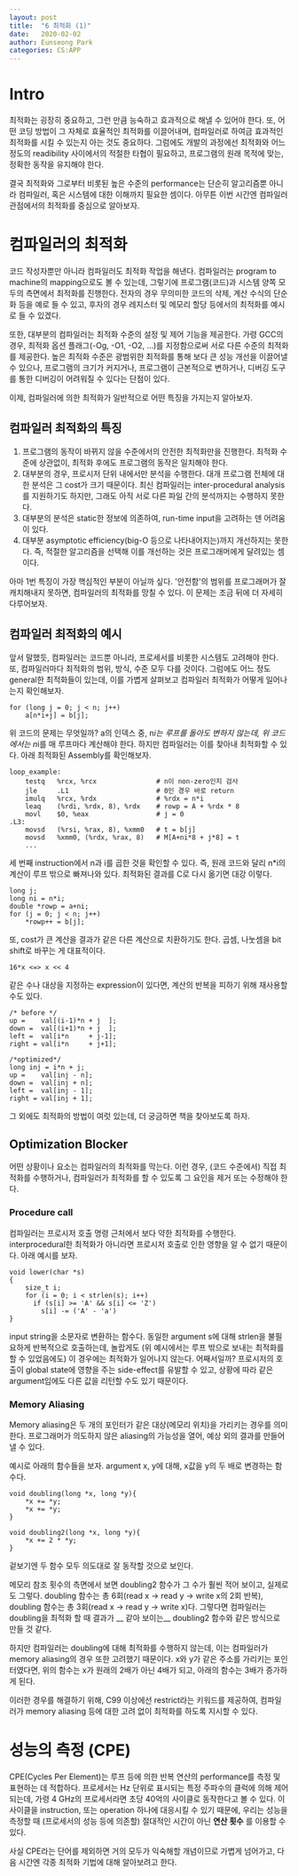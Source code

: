 ```yaml
---
layout: post
title:  "6 최적화 (1)"
date:   2020-02-02
author: Eunseong Park
categories: CS:APP
---
```


# Intro
최적화는 굉장히 중요하고, 그런 만큼 능숙하고 효과적으로 해낼 수 있어야 한다. 또, 어떤 코딩 방법이 그 자체로 효율적인 최적화를 이끌어내며, 컴파일러로 하여금 효과적인 최적화를 시킬 수 있는지 아는 것도 중요하다. 그럼에도 개발의 과정에선 최적화와 어느 정도의 readibility 사이에서의 적절한 타협이 필요하고, 프로그램의 원래 목적에 맞는, 정확한 동작을 유지해야 한다. 

결국 최적화와 그로부터 비롯된 높은 수준의 performance는 단순히 알고리즘뿐 아니라 컴파일러, 혹은 시스템에 대한 이해까지 필요한 셈이다. 아무튼 이번 시간엔 컴파일러 관점에서의 최적화를 중심으로 알아보자.


# 컴파일러의 최적화
코드 작성자뿐만 아니라 컴파일러도 최적화 작업을 해낸다. 컴파일러는 program to machine의 mapping으로도 볼 수 있는데, 그렇기에 프로그램(코드)과 시스템 양쪽 모두의 측면에서 최적화를 진행한다. 전자의 경우 무의미한 코드의 삭제, 계산 수식의 단순화 등을 예로 들 수 있고, 후자의 경우 레지스터 및 메모리 할당 등에서의 최적화를 예시로 들 수 있겠다.

또한, 대부분의 컴파일러는 최적화 수준의 설정 및 제어 기능을 제공한다. 가령 GCC의 경우, 최적화 옵션 플래그(-Og, -O1, -O2, ...)를 지정함으로써 서로 다른 수준의 최적화를 제공한다. 높은 최적화 수준은 광범위한 최적화를 통해 보다 큰 성능 개선을 이끌어낼 수 있으나, 프로그램의 크기가 커지거나, 프로그램이 근본적으로 변하거나, 디버깅 도구를 통한 디버깅이 어려워질 수 있다는 단점이 있다. 

이제, 컴파일러에 의한 최적화가 일반적으로 어떤 특징을 가지는지 알아보자.

## 컴파일러 최적화의 특징

1. 프로그램의 동작이 바뀌지 않을 수준에서의 안전한 최적화만을 진행한다. 최적화 수준에 상관없이, 최적화 후에도 프로그램의 동작은 일치해야 한다.
2. 대부분의 경우, 프로시저 단위 내에서만 분석을 수행한다. 대개 프로그램 전체에 대한 분석은 그 cost가 크기 때문이다. 최신 컴파일러는 inter-procedural analysis를 지원하기도 하지만, 그래도 아직 서로 다른 파일 간의 분석까지는 수행하지 못한다.
3. 대부분의 분석은 static한 정보에 의존하여, run-time input을 고려하는 덴 어려움이 있다.
4. 대부분 asymptotic efficiency(big-O 등으로 나타내어지는)까지 개선하지는 못한다. 즉, 적절한 알고리즘을 선택해 이를 개선하는 것은 프로그래머에게 달려있는 셈이다.

아마 1번 특징이 가장 핵심적인 부분이 아닐까 싶다. '안전함'의 범위를 프로그래머가 잘 캐치해내지 못하면, 컴파일러의 최적화를 망칠 수 있다. 이 문제는 조금 뒤에 더 자세히 다루어보자.

## 컴파일러 최적화의 예시
앞서 말했듯, 컴파일러는 코드뿐 아니라, 프로세서를 비롯한 시스템도 고려해야 한다. 또, 컴파일러마다 최적화의 범위, 방식, 수준 모두 다를 것이다. 그럼에도 어느 정도 general한 최적화들이 있는데, 이를 가볍게 살펴보고 컴파일러 최적화가 어떻게 일어나는지 확인해보자.

    for (long j = 0; j < n; j++)
        a[n*i+j] = b[j];

위 코드의 문제는 무엇일까? a의 인덱스 중, n*i는 루프를 돌아도 변하지 않는데, 위 코드에서는 n*i를 매 루프마다 계산해야 한다. 하지만 컴파일러는 이를 찾아내 최적화할 수 있다. 아래 최적화된 Assembly를 확인해보자.

    loop_example:
        testq   %rcx, %rcx               # n이 non-zero인지 검사
        jle     .L1                      # 0인 경우 바로 return
        imulq   %rcx, %rdx               # %rdx = n*i
        leaq    (%rdi, %rdx, 8), %rdx    # rowp = A + %rdx * 8
        movl    $0, %eax                 # j = 0
    .L3:
        movsd   (%rsi, %rax, 8), %xmm0   # t = b[j]
        movsd   %xmm0, (%rdx, %rax, 8)   # M[A+ni*8 + j*8] = t
        ...

세 번째 instruction에서 n과 i를 곱한 것을 확인할 수 있다. 즉, 원래 코드와 달리 n\*i의 계산이 루프 밖으로 빠져나와 있다. 최적화된 결과를 C로 다시 옮기면 대강 이렇다.

    long j;
    long ni = n*i;
    double *rowp = a+ni;
    for (j = 0; j < n; j++)
        *rowp++ = b[j];

또, cost가 큰 계산을 결과가 같은 다른 계산으로 치환하기도 한다. 곱셈, 나눗셈을 bit shift로 바꾸는 게 대표적이다.

    16*x <=> x << 4
    
같은 수나 대상을 지정하는 expression이 있다면, 계산의 반복을 피하기 위해 재사용할 수도 있다.

    /* before */
    up =    val[(i-1)*n + j  ];
    down =  val[(i+1)*n + j  ];
    left =  val[i*n     + j-1];
    right = val[i*n     + j+1]; 
    
    /*optimized*/
    long inj = i*n + j;
    up =    val[inj - n];
    down =  val[inj + n];
    left =  val[inj - 1];
    right = val[inj + 1];

그 외에도 최적화의 방법이 여럿 있는데, 더 궁금하면 책을 찾아보도록 하자.

## Optimization Blocker
어떤 상황이나 요소는 컴파일러의 최적화를 막는다. 이런 경우, (코드 수준에서) 직접 최적화를 수행하거나, 컴파일러가 최적화를 할 수 있도록 그 요인을 제거 또는 수정해야 한다.

### Procedure call
컴파일러는 프로시저 호출 명령 근처에서 보다 약한 최적화를 수행한다. interprocedural한 최적화가 아니라면 프로시저 호출로 인한 영향을 알 수 없기 때문이다. 아래 예시를 보자.
    
    void lower(char *s)
    {
        size_t i;
        for (i = 0; i < strlen(s); i++)
          if (s[i] >= 'A' && s[i] <= 'Z')
            s[i] -= ('A' - 'a')
    }
    
input string을 소문자로 변환하는 함수다. 동일한 argument s에 대해 strlen을 불필요하게 반복적으로 호출하는데, 놀랍게도 (위 예시에서는 루프 밖으로 보내는 최적화를 할 수 있었음에도) 이 경우에는 최적화가 일어나지 않는다. 어째서일까? 프로시저의 호출이 global state에 영향을 주는 side-effect를 유발할 수 있고, 상황에 따라 같은 argument임에도 다른 값을 리턴할 수도 있기 때문이다. 

### Memory Aliasing
Memory aliasing은 두 개의 포인터가 같은 대상(메모리 위치)을 가리키는 경우를 의미한다. 프로그래머가 의도하지 않은 aliasing의 가능성을 열어, 예상 외의 결과를 만들어낼 수 있다.

예시로 아래의 함수들을 보자. argument x, y에 대해, x값을 y의 두 배로 변경하는 함수다.

    void doubling(long *x, long *y){
        *x += *y;
        *x += *y;
    }

    void doubling2(long *x, long *y){
        *x += 2 * *y;
    }
    
겉보기엔 두 함수 모두 의도대로 잘 동작할 것으로 보인다.

메모리 참조 횟수의 측면에서 보면 doubling2 함수가 그 수가 훨씬 적어 보이고, 실제로도 그렇다. doubling 함수는 총 6회(read x -> read y -> write x의 2회 반복), doubling 함수는 총 3회(read x -> read y -> write x)다. 그렇다면 컴파일러는 doubling을 최적화 할 때 결과가 __ 같아 보이는__ doubling2 함수와 같은 방식으로 만들 것 같다. 

하지만 컴파일러는 doubling에 대해 최적화를 수행하지 않는데, 이는 컴파일러가 memory aliasing의 경우 또한 고려했기 때문이다. x와 y가 같은 주소를 가리키는 포인터였다면, 위의 함수는 x가 원래의 2배가 아닌 4배가 되고, 아래의 함수는 3배가 증가하게 된다. 

이러한 경우를 해결하기 위해, C99 이상에선 restrict라는 키워드를 제공하여, 컴파일러가 memory aliasing 등에 대한 고려 없이 최적화를 하도록 지시할 수 있다. 


# 성능의 측정 (CPE)
CPE(Cycles Per Element)는 루프 등에 의한 반복 연산의 performance를 측정 및 표현하는 데 적합하다. 프로세서는 Hz 단위로 표시되는 특정 주파수의 클럭에 의해 제어되는데, 가령 4 GHz의 프로세서라면 초당 40억의 사이클로 동작한다고 볼 수 있다. 이 사이클을 instruction, 또는 operation 하나에 대응시킬 수 있기 때문에, 우리는 성능을 측정할 때 (프로세서의 성능 등에 의존할) 절대적인 시간이 아닌 __연산 횟수__ 를 이용할 수 있다. 

사실 CPE라는 단어를 제외하면 거의 모두가 익숙해할 개념이므로 가볍게 넘어가고, 다음 시간엔 각종 최적화 기법에 대해 알아보려고 한다.
